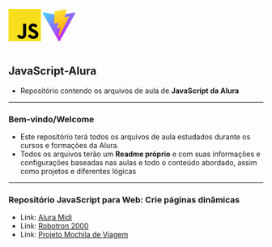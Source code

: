 <div style=" display:flex; flex-direction:row; text-align: center;">

![logo JS](./javascript.svg "logo JS") 
![logo Vite](./JS-Reconhecimento-Voz/public/vite.svg "logo JS") 

</div>

## JavaScript-Alura

- Repositório contendo os arquivos de aula de __JavaScript da Alura__

---

### Bem-vindo/Welcome

- Este repositório terá todos os arquivos de aula estudados durante os cursos e formações da Alura.
- Todos os arquivos terão um __Readme próprio__ e com suas informações e configurações baseadas nas aulas e todo o conteúdo abordado, assim como projetos e diferentes lógicas

---

### Repositório JavaScript para Web: Crie páginas dinâmicas

- Link: [Alura Midi](https://github.com/Arthur-KF18/JavaScript-Alura/blob/main/JS-Crie%20p%C3%A1ginas%20din%C3%A2micas/README.md)
- Link: [Robotron 2000](https://github.com/Arthur-KF18/JavaScript-Alura/blob/main/JS-Manipulando-o-DOM/Anota%C3%A7%C3%B5es-2.md)
- Link: [Projeto Mochila de Viagem](https://github.com/Arthur-KF18/JavaScript-Alura/blob/main/JS-Armazenando-dados/anota%C3%A7%C3%B5es3.md)
